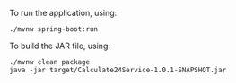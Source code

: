 To run the application, using:

	./mvnw spring-boot:run
	
To build the JAR file, using:

	./mvnw clean package
	java -jar target/Calculate24Service-1.0.1-SNAPSHOT.jar